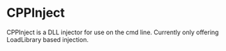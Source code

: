# CPPInject

CPPInject is a DLL injector for use on the cmd line.
Currently only offering LoadLibrary based injection.
